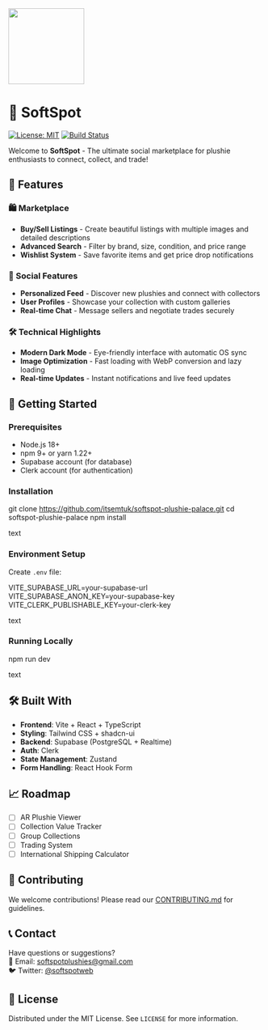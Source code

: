 <img src="https://img.clerk.com/eyJ0eXBlIjoicHJveHkiLCJzcmMiOiJodHRwczovL2ltYWdlcy5jbGVyay5kZXYvdXBsb2FkZWQvaW1nXzJ3ODdIWDRKRE5vSEFxak43dUtFMUdKeVhmQSJ9" width="150" />


# 🧸 SoftSpot

[![License: MIT](https://img.shields.io/badge/License-MIT-blue.svg)](https://opensource.org/licenses/MIT)
[![Build Status](https://img.shields.io/github/actions/workflow/status/itsemtuk/softspot-plushie-palace/main.yml?branch=main)](https://github.com/itsemtuk/softspot-plushie-palace/actions)

Welcome to **SoftSpot** - The ultimate social marketplace for plushie enthusiasts to connect, collect, and trade!

## 🌟 Features

### 🛍️ Marketplace
- **Buy/Sell Listings** - Create beautiful listings with multiple images and detailed descriptions
- **Advanced Search** - Filter by brand, size, condition, and price range
- **Wishlist System** - Save favorite items and get price drop notifications

### 👥 Social Features
- **Personalized Feed** - Discover new plushies and connect with collectors
- **User Profiles** - Showcase your collection with custom galleries
- **Real-time Chat** - Message sellers and negotiate trades securely

### 🛠️ Technical Highlights
- **Modern Dark Mode** - Eye-friendly interface with automatic OS sync
- **Image Optimization** - Fast loading with WebP conversion and lazy loading
- **Real-time Updates** - Instant notifications and live feed updates

## 🚀 Getting Started

### Prerequisites
- Node.js 18+
- npm 9+ or yarn 1.22+
- Supabase account (for database)
- Clerk account (for authentication)

### Installation
git clone https://github.com/itsemtuk/softspot-plushie-palace.git
cd softspot-plushie-palace
npm install

text

### Environment Setup
Create `.env` file:

VITE_SUPABASE_URL=your-supabase-url
VITE_SUPABASE_ANON_KEY=your-supabase-key
VITE_CLERK_PUBLISHABLE_KEY=your-clerk-key

text

### Running Locally

npm run dev

text

## 🛠️ Built With
- **Frontend**: Vite + React + TypeScript
- **Styling**: Tailwind CSS + shadcn-ui
- **Backend**: Supabase (PostgreSQL + Realtime)
- **Auth**: Clerk
- **State Management**: Zustand
- **Form Handling**: React Hook Form

## 📈 Roadmap
- [ ] AR Plushie Viewer
- [ ] Collection Value Tracker
- [ ] Group Collections
- [ ] Trading System
- [ ] International Shipping Calculator

## 🤝 Contributing
We welcome contributions! Please read our [CONTRIBUTING.md](CONTRIBUTING.md) for guidelines.

## 📞 Contact
Have questions or suggestions?  
📧 Email: [softspotplushies@gmail.com](mailto:softspotplushies@gmail.com)  
🐦 Twitter: [@softspotweb](https://twitter.com/softspotweb)

## 📄 License
Distributed under the MIT License. See `LICENSE` for more information.

